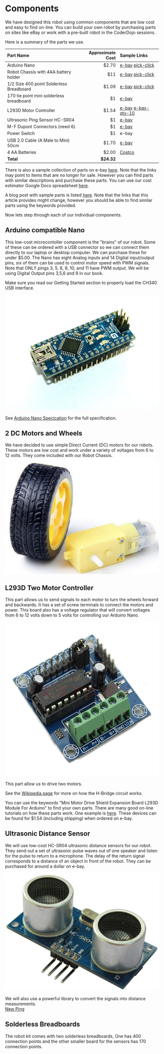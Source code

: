 # Components

We have designed this robot using common components that are low cost and easy to find on-line.  You can build your own robot by purchasing parts on sites like eBay or work with a pre-built robot in the CoderDojo sessions.

Here is a summary of the parts we use.

| Part Name | Approximate Cost | Sample Links |
| :--- | ---: | :--- |
| Arduino Nano | $2.70 | [e-bay](http://www.ebay.com/itm/Mini-USB-Nano-V3-0-5V-16M-ATmega328P-CH340G-Micro-controll-wbr-er-board-For-Arduino-/122278859631) [pick-click](https://picclick.com/?q=arduino+nano) |
| Robot Chassis with 4AA battery holder | $11 | [e-bay](http://www.ebay.com/itm/2WD-4WD-Robot-Smart-Car-Chassis-Kits-Speed-Encoder-65x26mm-Tire-for-Arduino-/172355012592?var=471179903104) [pick-click](https://picclick.com/?q=robot+chassis+kit+smart+car+2wd) |
| 1/2 Size 400 point Solderless Breadboard | $1.09 | [e-bay](http://www.ebay.com/itm/400-Points-Solderless-Breadboard-Prototyping-Board-Test-Board-400-Holes-83x55m-/162145177768) [pick-click](https://picclick.com/Business-Industrial/?q=solderless+breadboard+400+-transparent) |
| 170 tie point mini solderless breadboard | $1 | [e-bay](http://www.ebay.com/itm/Mini-Black-Solderless-Prototype-Breadboard-170-Tie-points-F-Arduino-NEW-C-/141977602033) |
| L293D Motor Controller | $1.54 | [e-bay](http://www.ebay.com/itm/Mini-Motor-Drive-Shield-Expansion-Board-L293D-Module-For-Arduino-UNO-MEGA2560-R3-/262136733314) [e-bay-qty-10](http://www.ebay.com/itm/112394765594) |
| Ultrasonic Ping Sensor HC-SR04 | $1 | [e-bay](http://www.ebay.com/itm/1pcs-Ultrasonic-Module-HC-SR04-Distance-Measuring-Transducer-Sensor-for-Arduino-/141975951132) |
| M-F Dupont Connectors \(need 6\) | $1 | [e-bay](http://www.ebay.com/itm/40-Pin-20cm-Dupont-Wire-Connector-Cable-2-54mm-Male-to-Female-1P-1P-For-Arduino-/391239934484?hash=item5b17b7a214:g:nVMAAOxyn~pRz4rQ) |
| Power Switch | $1 | e-bay |
| USB 2.0 Cable \(A Male to Mini\) 50cm | $1.70 | [e-bay](http://www.ebay.com/itm/Best-Black-USB-2-0-A-Male-to-Mini-5-Pin-B-Data-Charging-Cable-Cord-Adapter-DS-/261795259152) |
| 4 AA Batteries | $2.00 | [Costco](https://www.costco.com/Kirkland-Signature-AA-Alkaline-Batteries-Two-72-pack.product.100344142.html) |
| **Total** | **$24.32** |  |

There is also a sample collection of parts on e-bay [here](http://www.ebay.com/cln/mccr.da/coderdojo-robot-parts/387718727013).  Note that the links may point to items that are no longer for sale.  However you can find parts with similar descriptions and purchase these parts.  You can use our cost estimator Google Docs spreadsheet [here](https://docs.google.com/spreadsheets/d/1490iFuOG5PWHkeJBN2z3KLHy_9ROB9P-rnTeExFqWqo/edit?usp=sharing).

A blog post with sample parts is listed [here](http://datadictionary.blogspot.com/2015/01/30-coderdojo-robot-version-3.html).  Note that the links that this article provides might change, however you should be able to find similar parts using the keywords provided.

Now lets step through each of our individual components.

## Arduino compatible Nano

This low-cost microcontoller component is the "brains" of our robot.  Some of these can be ordered with a USB connector so we can connect them directly to our laptop or desktop computer.  We can purchase these for under $5.00.  The Nano has eight Analog inputs and 14 Digital input/output pins, six of them can be used to control motor speed with PWM signals. Note that ONLY pings 3, 5, 6, 9, 10, and 11 have PWM output.  We will be using Digital Output pins 3,5,6 and 9 in our book.

Make sure you read our Getting Started section to properly load the CH340 USB interface.

![Arduino compatible Nano](docs/img/nano.jpeg)

See [Arduino Nano Specication](http://arduino.cc/en/Main/arduinoBoardNano) for the full specification.

## 2 DC Motors and Wheels

We have decided to use simple Direct Current \(DC\) motors for our robots.  These motors are low cost and work under a variety of voltages from 6 to 12 volts.  They come included with our Robot Chassis.  
![DC Motor](docs/img/dc-motor.png)

## L293D Two Motor Controller

This part allows us to send signals to each motor to turn the wheels forward and backwards.  It has a set of screw terminals to connect the motors and power.  This board also has a voltage regulator that will convert voltages from 6 to 12 volts down to 5 volts for controlling our Arduino Nano.

![Motor Controler](docs/img/motor-controller.jpg)

This part allow us to drive two motors.

See the [Wikipedia page](http://en.wikipedia.org/wiki/H_bridge) for more on how the H-Bridge circuit works.

You can use the keywords "Mini Motor Drive Shield Expansion Board L293D Module For Arduino" to find your own parts. There are  many good on-line tutorials on how these parts work.  One example is [here](https://www.instructables.com/id/Control-your-motors-with-L293D-and-Arduino/).  These devices can be found for $1.54 \(including shipping\) when ordered on e-bay.

## Ultrasonic Distance Sensor

We will use low-cost HC-SR04 ultrasonic distance sensors for our robot.  They send out a set of ultrasonic pulse waves out of one speaker and listen for the pulse to return to a microphone.  The delay of the return signal corresponds to a distance of an object in front of the robot.  They can be purchased for around a dollar on e-bay.

![Ultrasonic Distance Sensore](docs/img/ultrasonic-distnace-sensor-HC-SR04.jpg)

We will also use a powerful library to convert the signals into distance measurements.  
[New Ping](https://code.google.com/p/arduino-new-ping/)

## Solderless Breadboards

The robot kit comes with two solderless breadboards,  One has 400 connection points and the other smaller board for the sensors has 170 connection points.


